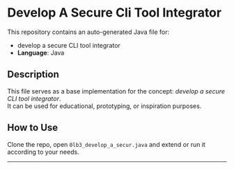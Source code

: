 # Develop A Secure Cli Tool Integrator

This repository contains an auto-generated Java file for:

- develop a secure CLI tool integrator
- **Language**: Java

## Description

This file serves as a base implementation for the concept: *develop a secure CLI tool integrator*.  
It can be used for educational, prototyping, or inspiration purposes.

## How to Use

Clone the repo, open `0lb3_develop_a_secur.java` and extend or run it according to your needs.

---


